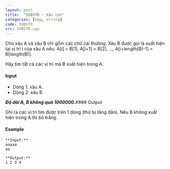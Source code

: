 ```yaml
---
layout: post
title:  "SUBSTR - Xâu con"
categories: [kmp, string]
code: SUBSTR
src: SUBSTR.cpp
---
```


Cho xâu A và xâu B chỉ gồm các chữ cái thường. Xâu B được gọi là xuất hiện tại vị trí i của xâu A nếu: A\[i\] = B\[1\], A\[i+1\] = B\[2\], ..., A\[i+length(B)-1\] = B\[length(B)\].

Hãy tìm tất cả các vị trí mà B xuất hiện trong A.

#### Input

*   Dòng 1: xâu A.
*   Dòng 2: xâu B.

_**Độ dài A, B không quá 1000000.**_#### Output

Ghi ra các vị trí tìm được trên 1 dòng (thứ tự tăng dần). Nếu B không xuất hiện trong A thì bỏ trắng.

#### Example

```
**Input:**
aaaaa
aa

**Output:**
1 2 3 4

```

<!--more-->

